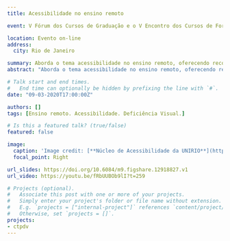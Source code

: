 ```yaml
---
title: Acessibilidade no ensino remoto

event: V Fórum dos Cursos de Graduação e o V Encontro dos Cursos de Formação de Professores da UNIRIO

location: Evento on-line
address:
  city: Rio de Janeiro

summary: Aborda o tema acessibilidade no ensino remoto, oferecendo recomendações para a inclusão de estudantes com deficiência visual nas aulas e Ambientes Virtuais de Aprendizagem.
abstract: "Aborda o tema acessibilidade no ensino remoto, oferecendo recomendações para a inclusão de estudantes com deficiência visual nas aulas e Ambientes Virtuais de Aprendizagem."

# Talk start and end times.
#   End time can optionally be hidden by prefixing the line with `#`.
date: "09-03-2020T17:00:00Z"

authors: []
tags: [Ensino remoto. Acessibilidade. Deficiência Visual.]

# Is this a featured talk? (true/false)
featured: false

image:
  caption: 'Image credit: [**Núcleo de Acessibilidade da UNIRIO**](http://www.unirio.br/acessibilidade/arquivos/palestras-sobre-acessibilidade-e-inclusao)'
  focal_point: Right

url_slides: https://doi.org/10.6084/m9.figshare.12918827.v1
url_video: https://youtu.be/fRbUUBOb9lI?t=259

# Projects (optional).
#   Associate this post with one or more of your projects.
#   Simply enter your project's folder or file name without extension.
#   E.g. `projects = ["internal-project"]` references `content/project/deep-learning/index.md`.
#   Otherwise, set `projects = []`.
projects:
- ctpdv
---
```


